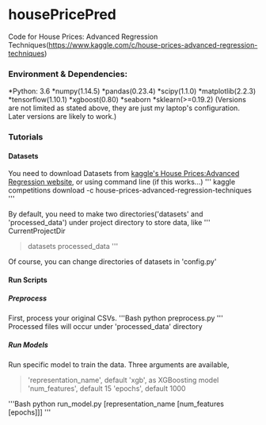 # housePricePred

Code for House Prices: Advanced Regression Techniques(https://www.kaggle.com/c/house-prices-advanced-regression-techniques)

### Environment & Dependencies:

*Python: 3.6
*numpy(1.14.5)
*pandas(0.23.4)
*scipy(1.1.0)
*matplotlib(2.2.3)
*tensorflow(1.10.1)
*xgboost(0.80)
*seaborn
*sklearn(>=0.19.2)
(Versions are not limited as stated above, they are just my laptop's configuration. Later versions are likely to work.)

### Tutorials

#### Datasets
You need to download Datasets from [kaggle's House Prices:Advanced Regression website](https://www.kaggle.com/c/house-prices-advanced-regression-techniques/data),
or using command line (if this works...)
'''
kaggle competitions download -c house-prices-advanced-regression-techniques
'''

By default, you need to make two directories('datasets' and 'processed_data') under project directory to store data, like
'''
CurrentProjectDir
>datasets
>processed_data
'''

Of course, you can change directories of datasets in 'config.py'

#### Run Scripts

##### Preprocess
First, process your original CSVs.
'''Bash
python preprocess.py
'''
Processed files will occur under 'processed_data' directory

##### Run Models
Run specific model to train the data.
Three arguments are available,
>'representation_name', default 'xgb', as XGBoosting model
>'num_features', default 15
>'epochs', default 1000

'''Bash
python run_model.py [representation_name [num_features [epochs]]]
'''